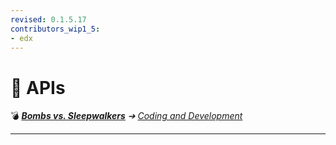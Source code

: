 ```yaml
---
revised: 0.1.5.17
contributors_wip1_5:
- edx
---
```


# 📁 APIs

💣 ***[Bombs vs. Sleepwalkers][home]** ➔ [Coding and Development][coding]*

****

[home]: /README.md
[coding]: /coding_dev/readme.md

